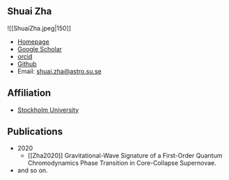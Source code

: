
## Shuai Zha

![[ShuaiZha.jpeg|150]]

* [Homepage](https://joshuashzha.github.io)
* [Google Scholar](https://scholar.google.com/citations?user=6nnC4MIAAAAJ&hl=zh-CN)
* [orcid](https://orcid.org/0000-0001-6773-7830)
* [Github](https://github.com/joshuashzha)
* Email: shuai.zha@astro.su.se

## Affiliation

* [Stockholm University](https://www.astro.su.se/english/)

## Publications

- 2020
	- [[Zha2020]] Gravitational-Wave Signature of a First-Order Quantum Chromodynamics Phase Transition in Core-Collapse Supernovae.
- and so on.


